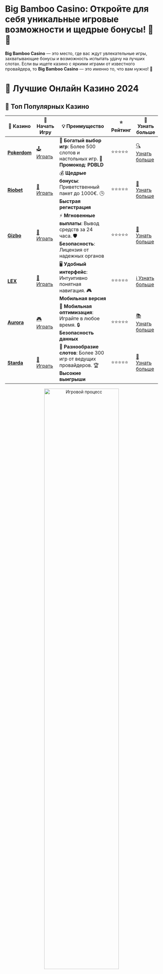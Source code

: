 # **Big Bamboo Casino**: Откройте для себя уникальные игровые возможности и щедрые бонусы! 🎰🐼

**Big Bamboo Casino** — это место, где вас ждут увлекательные игры, захватывающие бонусы и возможность испытать удачу на лучших слотах. Если вы ищете казино с яркими играми от известного провайдера, то **Big Bamboo Casino** — это именно то, что вам нужно! 🎉

# 🎰 Лучшие Онлайн Казино 2024

## 🌟 Топ Популярных Казино

| 🎲 **Казино** | 🔗 **Начать Игру** | 💡 **Преимущество** | ⭐ **Рейтинг** | 🔗 **Узнать больше** |
|--------------|---------------------|---------------------|----------------|----------------------|
| [**Pokerdom**](https://brandplay.link/4k77v2yx) | [🕹️ Играть](https://brandplay.link/4k77v2yx) | 🎉 **Богатый выбор игр**: Более 500 слотов и настольных игр. 🎁 **Промокод**: **PDBLD** | ⭐⭐⭐⭐⭐ | [🔍 Узнать больше](https://brandplay.link/4k77v2yx) |
| [**Riobet**](https://brandplay.link/7xBLTPyj) | [🎰 Играть](https://brandplay.link/7xBLTPyj) | 💰 **Щедрые бонусы**: Приветственный пакет до 1000€. 🕒 **Быстрая регистрация** | ⭐⭐⭐⭐⭐ | [📖 Узнать больше](https://brandplay.link/7xBLTPyj) |
| [**Gizbo**](https://brandplay.link/bprXw4YV) | [🎲 Играть](https://brandplay.link/bprXw4YV) | ⚡ **Мгновенные выплаты**: Вывод средств за 24 часа. 🛡️ **Безопасность**: Лицензия от надежных органов | ⭐⭐⭐⭐⭐ | [📝 Узнать больше](https://brandplay.link/bprXw4YV) |
| [**LEX**](https://brandplay.link/zW4hdDFV) | [🤑 Играть](https://brandplay.link/zW4hdDFV) | 🖥️ **Удобный интерфейс**: Интуитивно понятная навигация. 🎮 **Мобильная версия** | ⭐⭐⭐⭐⭐ | [ℹ️ Узнать больше](https://brandplay.link/zW4hdDFV) |
| [**Aurora**](https://10trafic-stat2.com/click/668546556bcc6313411604bd/6766/13032/subaccount) | [🎮 Играть](https://10trafic-stat2.com/click/668546556bcc6313411604bd/6766/13032/subaccount) | 📱 **Мобильная оптимизация**: Играйте в любое время. 🔒 **Безопасность данных** | ⭐⭐⭐⭐⭐ | [📚 Узнать больше](https://10trafic-stat2.com/click/668546556bcc6313411604bd/6766/13032/subaccount) |
| [**Starda**](https://brandplay.link/fB7xwRFL) | [🎯 Играть](https://brandplay.link/fB7xwRFL) | 🎰 **Разнообразие слотов**: Более 300 игр от ведущих провайдеров. 🏆 **Высокие выигрыши** | ⭐⭐⭐⭐⭐ | [🔎 Узнать больше](https://brandplay.link/fB7xwRFL) |

<div align="center">
    <img src="https://i.pinimg.com/originals/87/9e/b9/879eb9354dd0699582408b68f2e253b2.gif" alt="Игровой процесс" width="70%">
</div>

## 💎 Лучшие Бонусы и Акции

| 🎲 **Казино** | 🔗 **Начать Игру** | 💡 **Преимущество** | ⭐ **Рейтинг** | 🔗 **Узнать больше** |
|--------------|---------------------|---------------------|----------------|----------------------|
| [**Kometa**](https://brandplay.link/8ZymQJV8) | [🎰 Играть](https://brandplay.link/8ZymQJV8) | 🎁 **Эксклюзивные бонусы**: Регулярные акции и промо. 🔄 **Программы лояльности** | ⭐⭐⭐⭐☆ | [🔍 Узнать больше](https://brandplay.link/8ZymQJV8) |
| [**R7**](https://brandplay.link/bMd3Yjsw) | [🕹️ Играть](https://brandplay.link/bMd3Yjsw) | 🕒 **Круглосуточная поддержка**: Всегда на связи. 💸 **Высокие лимиты** | ⭐⭐⭐⭐☆ | [📖 Узнать больше](https://brandplay.link/bMd3Yjsw) |
| [**7K**](https://brandplay.link/BvQyFShp) | [🎲 Играть](https://brandplay.link/BvQyFShp) | 🌟 **Эксклюзивные бонусы**: Только для VIP игроков. 🎉 **Сезонные акции** | ⭐⭐⭐⭐☆ | [📝 Узнать больше](https://brandplay.link/BvQyFShp) |
| [**Kent**](https://brandplay.link/Fv2WP3js) | [🤑 Играть](https://brandplay.link/Fv2WP3js) | 📈 **Высокий RTP**: Более 98%. 💼 **Профессиональная поддержка** | ⭐⭐⭐⭐☆ | [ℹ️ Узнать больше](https://brandplay.link/Fv2WP3js) |
| [**1Xslots**](https://brandplay.link/hSB1khtr) | [🎮 Играть](https://brandplay.link/hSB1khtr) | 🎉 **Множество акций**: Еженедельные бонусы и турниры. 🛡️ **Безопасность** | ⭐⭐⭐⭐☆ | [📚 Узнать больше](https://brandplay.link/hSB1khtr) |
| [**Gama**](https://brandplay.link/j6NMKsDz) | [🎯 Играть](https://brandplay.link/j6NMKsDz) | 🔍 **Интуитивный интерфейс**: Легкость использования. 🏅 **Престижные турниры** | ⭐⭐⭐⭐☆ | [🔎 Узнать больше](https://brandplay.link/j6NMKsDz) |

<div align="center">
    <img src="https://i.pinimg.com/originals/87/9e/b9/879eb9354dd0699582408b68f2e253b2.gif" alt="Игровой процесс" width="70%">
</div>

## 🚀 Быстрые Выигрыши и Поддержка

| 🎲 **Казино** | 🔗 **Начать Игру** | 💡 **Преимущество** | ⭐ **Рейтинг** | 🔗 **Узнать больше** |
|--------------|---------------------|---------------------|----------------|----------------------|
| [**Onion**](https://brandplay.link/zBGRVpQ9) | [🎰 Играть](https://brandplay.link/zBGRVpQ9) | 🤑 **Низкие ставки**: Идеально для начинающих. 🔄 **Быстрые выводы** | ⭐⭐⭐⭐☆ | [🔍 Узнать больше](https://brandplay.link/zBGRVpQ9) |
| [**Чемпион**](https://temon-gter.cfd/go/lRq?p80412p304504pcc44t17455) | [🕹️ Играть](https://temon-gter.cfd/go/lRq?p80412p304504pcc44t17455) | 🏅 **Лояльная программа**: Награды за активность. 🎁 **Ежемесячные бонусы** | ⭐⭐⭐⭐☆ | [📖 Узнать больше](https://temon-gter.cfd/go/lRq?p80412p304504pcc44t17455) |
| [**Vavada**](https://vavadapartner.pro/?promo=ea5c9275-6854-4505-94fc-95ab18221945-linkb2) | [🎲 Играть](https://vavadapartner.pro/?promo=ea5c9275-6854-4505-94fc-95ab18221945-linkb2) | 🚀 **Быстрая регистрация**: Начните играть мгновенно. 🔐 **Безопасные транзакции** | ⭐⭐⭐⭐☆ | [📝 Узнать больше](https://vavadapartner.pro/?promo=ea5c9275-6854-4505-94fc-95ab18221945-linkb2) |
| [**Friends**](https://gofriends.kim/linkb2) | [🤑 Играть](https://gofriends.kim/linkb2) | 🤝 **Социальные игры**: Играйте с друзьями. 🌐 **Мультиплатформенность** | ⭐⭐⭐⭐☆ | [ℹ️ Узнать больше](https://gofriends.kim/linkb2) |
| [**1WIN**](https://brandplay.link/smXVpBbG) | [🎮 Играть](https://brandplay.link/smXVpBbG) | 🏆 **Спортивные ставки**: Широкий выбор видов спорта. 💵 **Высокие коэффициенты** | ⭐⭐⭐⭐☆ | [📚 Узнать больше](https://brandplay.link/smXVpBbG) |
| [**Drip**](https://drp-ircp01.com/c07e6a3db) | [🎯 Играть](https://drp-ircp01.com/c07e6a3db) | 🌐 **Инновационные игры**: Новейшие игровые технологии. 🛡️ **Высокая безопасность** | ⭐⭐⭐⭐☆ | [🔎 Узнать больше](https://drp-ircp01.com/c07e6a3db) |
| [**JoyCasino**](https://rpc30.call2me.pro/?/ru/registration?apkpop=0&partner=p24970p3291217pc98f) | [🎰 Играть](https://rpc30.call2me.pro/?/ru/registration?apkpop=0&partner=p24970p3291217pc98f) | 🎁 **Приятные бонусы**: Ежедневные акции и подарки. 🕹️ **Разнообразие игр** | ⭐⭐⭐⭐☆ | [🔍 Узнать больше](https://rpc30.call2me.pro/?/ru/registration?apkpop=0&partner=p24970p3291217pc98f) |

<div align="center">
    <img src="https://i.pinimg.com/originals/87/9e/b9/879eb9354dd0699582408b68f2e253b2.gif" alt="Игровой процесс" width="70%">
</div>
---

✨ **Выбирайте лучшее казино для себя и наслаждайтесь игрой! Удачи!** ✨
![Big Bamboo Casino](https://i.pinimg.com/originals/a9/29/6e/a9296ea1cf6a7c20a985e593451f0323.png)

**Big Bamboo Casino** предлагает своим игрокам уникальные игровые автоматы с эксклюзивными бонусами и высококачественной графикой. Особенностью казино является наличие слотов, вдохновленных природой и экзотическими темами, что придает играм дополнительную атмосферность и динамичность.

### Преимущества игры в **Big Bamboo Casino** 🏆

1. **Широкий выбор слотов**  
   В **Big Bamboo Casino** вы найдете слоты с различными темами и механиками, которые удовлетворят любые вкусы. Здесь есть как классические игры, так и новые разработки с уникальными функциями и бонусами.

2. **Щедрые бонусы и фриспины**  
   Казино предлагает выгодные бонусы, включая бесплатные вращения (фриспины), которые дают шанс выиграть без дополнительных затрат. Это отличная возможность увеличить свой баланс и получить больше удовольствия от игры.

3. **Высокие RTP и шанс на большие выигрыши**  
   **Big Bamboo Casino** славится высокими коэффициентами возврата (RTP) в своих играх, что увеличивает шансы игроков на выигрыш. Часто встречаются большие множители, которые могут значительно увеличить ваши выигрыши.

4. **Интуитивно понятный интерфейс и поддержка на нескольких языках**  
   Платформа казино имеет удобный интерфейс, доступный на нескольких языках. Это позволяет игрокам со всего мира наслаждаться играми без языковых барьеров.

### Как играть в **Big Bamboo Casino**?

1. **Выберите казино с играми от **Big Bamboo**  
   Для того чтобы начать играть, выберите онлайн-казино, которое предлагает игры от **Big Bamboo**. Многие известные платформы поддерживают эти слоты.

2. **Регистрация и бонусы**  
   Чтобы начать играть, нужно зарегистрироваться на платформе и пополнить депозит. Не забудьте активировать бонусы, такие как приветственный пакет или бесплатные вращения, которые помогут вам начать с большим балансом.

3. **Запустите слот и начните игру**  
   После того как ваш аккаунт пополнен, выберите слот от **Big Bamboo Casino** и наслаждайтесь игрой. Каждый спин может принести вам бонусы или крупный выигрыш благодаря разнообразным механикам.

4. **Используйте бонусы для увеличения выигрыша**  
   В **Big Bamboo Casino** вы найдете множество бонусов и акций, которые помогут вам увеличить шансы на выигрыш. Используйте бесплатные вращения, множители и другие предложения, чтобы получить максимальную прибыль.

### Бонусы и функции **Big Bamboo Casino** 🎁

1. **Бесплатные вращения (Free Spins)**  
   Бесплатные вращения — это один из самых популярных бонусов в **Big Bamboo Casino**. Они могут быть активированы с помощью бонусных символов или промокодов и дают вам шанс на дополнительные выигрыши.

2. **Множители**  
   В играх от **Big Bamboo** часто встречаются множители, которые увеличивают ваш выигрыш. Некоторые слоты могут умножить ваши выплаты на несколько раз, что значительно повышает шансы на прибыль.

3. **Эксклюзивные предложения и акции**  
   **Big Bamboo Casino** регулярно проводит акции, которые предоставляют игрокам доступ к эксклюзивным бонусам, бесплатным вращениям и турнирам. Участвуйте в акциях, чтобы получать дополнительные призы.

### Почему стоит выбрать **Big Bamboo Casino**?

- **Потрясающая графика и захватывающие игры**: Игры от **Big Bamboo** отличаются отличной графикой и уникальными бонусными функциями.
- **Множество бонусов и акций**: Казино предлагает разнообразные бонусы, которые позволяют игрокам увеличить свой баланс и повысить шансы на выигрыш.
- **Доступность на разных устройствах**: Играйте в **Big Bamboo Casino** на ПК или мобильных устройствах, наслаждаясь стабильной работой и отличным игровым процессом.

### Где найти **Big Bamboo Casino**?

Игры от **Big Bamboo Casino** можно найти на крупнейших платформах для онлайн-казино. Выбирайте проверенные сайты с хорошими отзывами, чтобы получить доступ к качественным слотам и бонусам.

### Заключение

**Big Bamboo Casino** — это идеальный выбор для любителей захватывающих игр и щедрых бонусов. В этом казино вас ждут уникальные слоты, высокие RTP и возможность испытать удачу на самых интересных играх. 🎰🐼

Не упустите шанс стать частью **Big Bamboo Casino** и получите свою долю выигрышей уже сегодня! 🍀🎉
